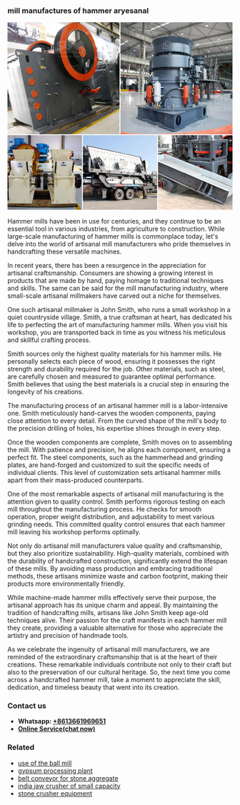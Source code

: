 <h3>mill manufactures of hammer aryesanal</h3><img src='1702950204.jpg' alt=''><p>Hammer mills have been in use for centuries, and they continue to be an essential tool in various industries, from agriculture to construction. While large-scale manufacturing of hammer mills is commonplace today, let's delve into the world of artisanal mill manufacturers who pride themselves in handcrafting these versatile machines.</p><p>In recent years, there has been a resurgence in the appreciation for artisanal craftsmanship. Consumers are showing a growing interest in products that are made by hand, paying homage to traditional techniques and skills. The same can be said for the mill manufacturing industry, where small-scale artisanal millmakers have carved out a niche for themselves.</p><p>One such artisanal millmaker is John Smith, who runs a small workshop in a quiet countryside village. Smith, a true craftsman at heart, has dedicated his life to perfecting the art of manufacturing hammer mills. When you visit his workshop, you are transported back in time as you witness his meticulous and skillful crafting process.</p><p>Smith sources only the highest quality materials for his hammer mills. He personally selects each piece of wood, ensuring it possesses the right strength and durability required for the job. Other materials, such as steel, are carefully chosen and measured to guarantee optimal performance. Smith believes that using the best materials is a crucial step in ensuring the longevity of his creations.</p><p>The manufacturing process of an artisanal hammer mill is a labor-intensive one. Smith meticulously hand-carves the wooden components, paying close attention to every detail. From the curved shape of the mill's body to the precision drilling of holes, his expertise shines through in every step.</p><p>Once the wooden components are complete, Smith moves on to assembling the mill. With patience and precision, he aligns each component, ensuring a perfect fit. The steel components, such as the hammerhead and grinding plates, are hand-forged and customized to suit the specific needs of individual clients. This level of customization sets artisanal hammer mills apart from their mass-produced counterparts.</p><p>One of the most remarkable aspects of artisanal mill manufacturing is the attention given to quality control. Smith performs rigorous testing on each mill throughout the manufacturing process. He checks for smooth operation, proper weight distribution, and adjustability to meet various grinding needs. This committed quality control ensures that each hammer mill leaving his workshop performs optimally.</p><p>Not only do artisanal mill manufacturers value quality and craftsmanship, but they also prioritize sustainability. High-quality materials, combined with the durability of handcrafted construction, significantly extend the lifespan of these mills. By avoiding mass production and embracing traditional methods, these artisans minimize waste and carbon footprint, making their products more environmentally friendly.</p><p>While machine-made hammer mills effectively serve their purpose, the artisanal approach has its unique charm and appeal. By maintaining the tradition of handcrafting mills, artisans like John Smith keep age-old techniques alive. Their passion for the craft manifests in each hammer mill they create, providing a valuable alternative for those who appreciate the artistry and precision of handmade tools.</p><p>As we celebrate the ingenuity of artisanal mill manufacturers, we are reminded of the extraordinary craftsmanship that is at the heart of their creations. These remarkable individuals contribute not only to their craft but also to the preservation of our cultural heritage. So, the next time you come across a handcrafted hammer mill, take a moment to appreciate the skill, dedication, and timeless beauty that went into its creation.</p><h3>Contact us</h3><ul><li><strong>Whatsapp:&nbsp;<a href="https://wa.me/8613661969651">+8613661969651</a></strong></li><li><a href="https://swt.shibang-china.com/?git&amp;zhl&amp;mill manufactures of hammer aryesanal"><strong>Online Service(chat now)</strong></a></li></ul><h3>Related</h3><ul><li><a href='use of the ball mill.md'>use of the ball mill</a></li><li><a href='gypsum processing plant.md'>gypsum processing plant</a></li><li><a href='belt conveyor for stone aggregate.md'>belt conveyor for stone aggregate</a></li><li><a href='india jaw crusher of small capacity.md'>india jaw crusher of small capacity</a></li><li><a href='stone crusher equipment.md'>stone crusher equipment</a></li></ul>